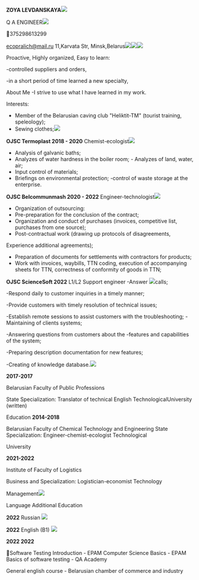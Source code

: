﻿**ZOYA LEVDANSKAYA![](Aspose.Words.f3c553ed-eb2f-4e86-a4cd-7ce7f018685c.001.png)**

Q A ENGINEER![](Aspose.Words.f3c553ed-eb2f-4e86-a4cd-7ce7f018685c.002.png)

375298613299

ecopralich@mail.ru 11,Karvata Str, Minsk,Belarus![](Aspose.Words.f3c553ed-eb2f-4e86-a4cd-7ce7f018685c.003.png)![](Aspose.Words.f3c553ed-eb2f-4e86-a4cd-7ce7f018685c.004.png)![](Aspose.Words.f3c553ed-eb2f-4e86-a4cd-7ce7f018685c.005.png)

Proactive, Highly organized, Easy to learn:

-controlled suppliers and orders,

-in a short period of time learned a new specialty,

About Me -I strive to use what I have learned in my work.

Interests:

- Member of the Belarusian caving club "Heliktit-TM" (tourist training, speleology);
- Sewing clothes;![](Aspose.Words.f3c553ed-eb2f-4e86-a4cd-7ce7f018685c.006.png)

**OJSC Termoplast 2018 - 2020** Chemist-ecologist![](Aspose.Words.f3c553ed-eb2f-4e86-a4cd-7ce7f018685c.007.png)

- Analysis of galvanic baths;
- Analyzes  of  water  hardness  in  the  boiler  room;  -  Analyzes  of  land, water, air;
- Input control of materials;
- Briefings on environmental protection; -control of waste storage at the enterprise.

**OJSC Belcommunmash 2020 - 2022** Engineer-technologist![](Aspose.Words.f3c553ed-eb2f-4e86-a4cd-7ce7f018685c.008.png)

- Organization of outsourcing:
- Pre-preparation for the conclusion of the contract;
- Organization  and  conduct  of  purchases  (invoices,  competitive  list, purchases from one source);
- Post-contractual  work  (drawing  up  protocols  of  disagreements,

Experience additional agreements);

- Preparation  of  documents  for  settlements  with  contractors  for products;
- Work with invoices, waybills, TTN coding, execution of accompanying sheets for TTN, correctness of conformity of goods in TTN;

**OJSC ScienceSoft      2022** L1/L2 Support engineer -Answer ![](Aspose.Words.f3c553ed-eb2f-4e86-a4cd-7ce7f018685c.009.png)calls;

-Respond daily to customer inquiries in a timely manner;

-Provide customers with timely resolution of technical issues;

-Establish remote sessions to assist customers with the troubleshooting; -Maintaining of clients systems;

-Answering  questions  from  customers  about  the  -features  and capabilities of the system;

-Preparing description documentation for new features;

-Creating of knowledge database.![](Aspose.Words.f3c553ed-eb2f-4e86-a4cd-7ce7f018685c.010.png)

**2017-2017**

Belarusian Faculty of Public Professions

State  Specialization:  Translator  of  technical  English TechnologicalUniversity  (written)

Education **2014-2018**

Belarusian Faculty of Chemical Technology and Engineering State  Specialization: Engineer-chemist-ecologist Technological 

University

**2021-2022**

Institute  of Faculty of Logistics

Business  and Specialization: Logistician-economist Technology

Management![](Aspose.Words.f3c553ed-eb2f-4e86-a4cd-7ce7f018685c.011.png)

Language Additional Education

**2022** Russian ![](Aspose.Words.f3c553ed-eb2f-4e86-a4cd-7ce7f018685c.012.png)

**2022** English (B1) ![](Aspose.Words.f3c553ed-eb2f-4e86-a4cd-7ce7f018685c.013.png)

**2022 2022**

Software Testing Introduction - EPAM Computer Science Basics - ЕPАМ Basics of software testing - QA Academy

General  english  course  -  Belarusian  chamber  of commerce and industry 
